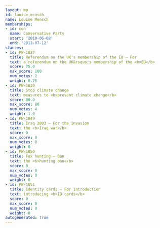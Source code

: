 ```yaml
---
layout: mp
id: louise_mensch
name: Louise Mensch
memberships:
- id: con
  name: Conservative Party
  start: '2010-06-08'
  end: '2012-07-12'
stances:
- id: PW-1027
  title: Referendum on the UK's membership of the EU — For
  text: a referendum on the UK&rsquo;s membership of the <b>EU</b>
  score: 75.0
  max_score: 100
  num_votes: 2
  weight: 0.75
- id: PW-1030
  title: Stop climate change
  text: measures to <b>prevent climate change</b>
  score: 80.0
  max_score: 80
  num_votes: 4
  weight: 1.0
- id: PW-1049
  title: Iraq 2003 — For the invasion
  text: the <b>Iraq war</b>
  score: 0
  max_score: 0
  num_votes: 0
  weight: 0
- id: PW-1050
  title: Fox hunting — Ban
  text: the <b>hunting ban</b>
  score: 0
  max_score: 0
  num_votes: 0
  weight: 0
- id: PW-1051
  title: Identity cards — For introduction
  text: introducing <b>ID cards</b>
  score: 0
  max_score: 0
  num_votes: 0
  weight: 0
autogenerated: true
---
```

